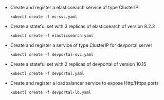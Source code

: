 * Create and register a elasticsearch service of type ClusterIP 
    
    `kubectl create -f es-svc.yaml`

* Create a stateful set with 3 replicas of elasticsearch of version 8.2.3
    
    `kubectl create -f elasticsearch.yaml`

* Create and register a service of type ClusterIP for devportal server
    
    `kubectl create -f devportal-svc.yaml`

* Create a stateful set with 2 replicas of devportal of version 10.15
    
    `kubectl create -f devportal.yaml`

* Create and register a loadbalancer service to expose Http/Https ports  

    `kubectl create -f devportal-lb.yaml`
